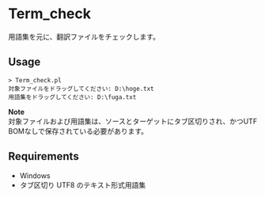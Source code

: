 # Term_check 
用語集を元に、翻訳ファイルをチェックします。  

## Usage  
```
> Term_check.pl
対象ファイルをドラッグしてください: D:\hoge.txt
用語集をドラッグしてください: D:\fuga.txt
```  

**Note**  
対象ファイルおよび用語集は、ソースとターゲットにタブ区切りされ、かつUTF BOMなしで保存されている必要があります。

## Requirements  
- Windows
- タブ区切り UTF8 のテキスト形式用語集
